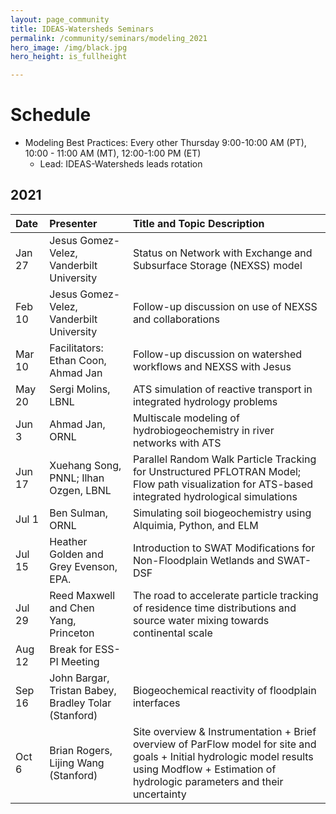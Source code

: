 ```yaml
---
layout: page_community
title: IDEAS-Watersheds Seminars
permalink: /community/seminars/modeling_2021
hero_image: /img/black.jpg
hero_height: is_fullheight

---
```


# Schedule
* Modeling Best Practices: Every other Thursday 9:00-10:00 AM (PT), 10:00 - 11:00 AM (MT), 12:00-1:00 PM (ET)
  - Lead:  IDEAS-Watersheds leads rotation

## 2021

| Date        |  Presenter                             | Title and Topic Description                    |
|:------------|:---------------------------------------|:-----------------------------------------------|
| Jan 27      | Jesus Gomez-Velez, Vanderbilt University | Status on Network with Exchange and Subsurface Storage (NEXSS) model |
| Feb 10      | Jesus Gomez-Velez, Vanderbilt University | Follow-up discussion on use of NEXSS and collaborations |
| Mar 10      | Facilitators: Ethan Coon, Ahmad Jan    | Follow-up discussion on watershed workflows and NEXSS with Jesus |
| May 20      | Sergi Molins, LBNL                     | ATS simulation of reactive transport in integrated hydrology problems |
| Jun 3       | Ahmad Jan, ORNL                        | Multiscale modeling of hydrobiogeochemistry in river networks with ATS |
| Jun 17      | Xuehang Song, PNNL; Ilhan Ozgen, LBNL  | Parallel Random Walk Particle Tracking for Unstructured PFLOTRAN Model; Flow path visualization for ATS-based integrated hydrological simulations |
| Jul 1       | Ben Sulman, ORNL                       | Simulating soil biogeochemistry using Alquimia, Python, and ELM | 
| Jul 15      | Heather Golden and Grey Evenson, EPA.  | Introduction to SWAT Modifications for Non-Floodplain Wetlands and SWAT-DSF |
| Jul 29      | Reed Maxwell and Chen Yang, Princeton  | The road to accelerate particle tracking of residence time distributions and source water mixing towards continental scale |
| Aug 12      | Break for ESS-PI Meeting               | |
| Sep 16      | John Bargar, Tristan Babey, Bradley Tolar (Stanford) | Biogeochemical reactivity of floodplain interfaces |
| Oct 6       | Brian Rogers, Lijing Wang (Stanford) | Site overview & Instrumentation + Brief overview of ParFlow model for site and goals + Initial hydrologic model results using Modflow + Estimation of hydrologic parameters and their uncertainty |



